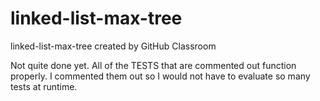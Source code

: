 # linked-list-max-tree
linked-list-max-tree created by GitHub Classroom

Not quite done yet. All of the TESTS that are commented out function properly. I commented them out so I would not have to evaluate so many tests at runtime.
